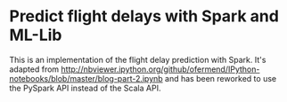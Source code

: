 # Predict flight delays with Spark and ML-Lib

This is an implementation of the flight delay prediction with Spark.
It's adapted from http://nbviewer.ipython.org/github/ofermend/IPython-notebooks/blob/master/blog-part-2.ipynb and has been
reworked to use the PySpark API instead of the Scala API.
